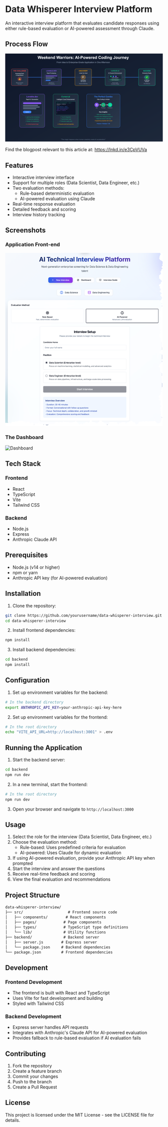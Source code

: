 # Data Whisperer Interview Platform

An interactive interview platform that evaluates candidate responses using either rule-based evaluation or AI-powered assessment through Claude.

## Process Flow

![Process Flow Diagram](images/process-flow.png)


Find the blogpost relevant to this article at: https://lnkd.in/e3CpVUVa

## Features

- Interactive interview interface
- Support for multiple roles (Data Scientist, Data Engineer, etc.)
- Two evaluation methods:
  - Rule-based deterministic evaluation
  - AI-powered evaluation using Claude
- Real-time response evaluation
- Detailed feedback and scoring
- Interview history tracking

## Screenshots
### Application Front-end
![Application Front-end](images/refactored-1.png)

### The Dashboard
![Dashboard](!images/refactored-2.png)

## Tech Stack

### Frontend
- React
- TypeScript
- Vite
- Tailwind CSS

### Backend
- Node.js
- Express
- Anthropic Claude API

## Prerequisites

- Node.js (v14 or higher)
- npm or yarn
- Anthropic API key (for AI-powered evaluation)

## Installation

1. Clone the repository:
```bash
git clone https://github.com/yourusername/data-whisperer-interview.git
cd data-whisperer-interview
```

2. Install frontend dependencies:
```bash
npm install
```

3. Install backend dependencies:
```bash
cd backend
npm install
```

## Configuration

1. Set up environment variables for the backend:
```bash
# In the backend directory
export ANTHROPIC_API_KEY=your-anthropic-api-key-here
```

2. Set up environment variables for the frontend:
```bash
# In the root directory
echo "VITE_API_URL=http://localhost:3001" > .env
```

## Running the Application

1. Start the backend server:
```bash
cd backend
npm run dev
```

2. In a new terminal, start the frontend:
```bash
# In the root directory
npm run dev
```

3. Open your browser and navigate to `http://localhost:3000`

## Usage

1. Select the role for the interview (Data Scientist, Data Engineer, etc.)
2. Choose the evaluation method:
   - Rule-based: Uses predefined criteria for evaluation
   - AI-powered: Uses Claude for dynamic evaluation
3. If using AI-powered evaluation, provide your Anthropic API key when prompted
4. Start the interview and answer the questions
5. Receive real-time feedback and scoring
6. View the final evaluation and recommendations

## Project Structure

```
data-whisperer-interview/
├── src/                    # Frontend source code
│   ├── components/        # React components
│   ├── pages/            # Page components
│   ├── types/            # TypeScript type definitions
│   └── lib/              # Utility functions
├── backend/              # Backend server
│   ├── server.js        # Express server
│   └── package.json     # Backend dependencies
└── package.json         # Frontend dependencies
```

## Development

### Frontend Development
- The frontend is built with React and TypeScript
- Uses Vite for fast development and building
- Styled with Tailwind CSS

### Backend Development
- Express server handles API requests
- Integrates with Anthropic's Claude API for AI-powered evaluation
- Provides fallback to rule-based evaluation if AI evaluation fails

## Contributing

1. Fork the repository
2. Create a feature branch
3. Commit your changes
4. Push to the branch
5. Create a Pull Request

## License

This project is licensed under the MIT License - see the LICENSE file for details.
